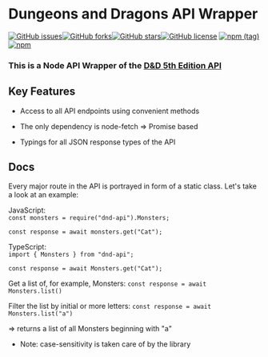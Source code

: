 # Dungeons and Dragons API Wrapper
<a href="https://github.com/Satoqz/dnd-api/issues"><img alt="GitHub issues" src="https://img.shields.io/github/issues/Satoqz/dnd-api?style=for-the-badge"></a><a href="https://github.com/Satoqz/dnd-api/network"><img alt="GitHub forks" src="https://img.shields.io/github/forks/Satoqz/dnd-api?style=for-the-badge"></a><a href="https://github.com/Satoqz/dnd-api/stargazers"><img alt="GitHub stars" src="https://img.shields.io/github/stars/Satoqz/dnd-api?style=for-the-badge"></a><a href="https://github.com/Satoqz/dnd-api"><img alt="GitHub license" src="https://img.shields.io/github/license/Satoqz/dnd-api?style=for-the-badge"></a>
<a href="https://www.npmjs.com/package/dnd-api"><img alt="npm (tag)" src="https://img.shields.io/npm/v/dnd-api/latest?style=for-the-badge"><img alt="npm" src="https://img.shields.io/npm/dt/dnd-api?style=for-the-badge"></a>

### This is a Node API Wrapper of the [D&D 5th Edition API](http://www.dnd5eapi.co/)

## Key Features

- Access to all API endpoints using convenient methods

- The only dependency is node-fetch => Promise based

- Typings for all JSON response types of the API

## Docs

Every major route in the API is portrayed in form of a static class.
Let's take a look at an example:

JavaScript:<br>
`const monsters = require("dnd-api").Monsters;`<br>

`const response = await monsters.get("Cat");`

TypeScript:<br>
`import { Monsters } from "dnd-api";`<br>

`const response = await Monsters.get("Cat");`

Get a list of, for example, Monsters:
`const response = await Monsters.list()`

Filter the list by initial or more letters:
`const response = await Monsters.list("a")`<br>

=> returns a list of all Monsters beginning with "a"

- Note: case-sensitivity is taken care of by the library
